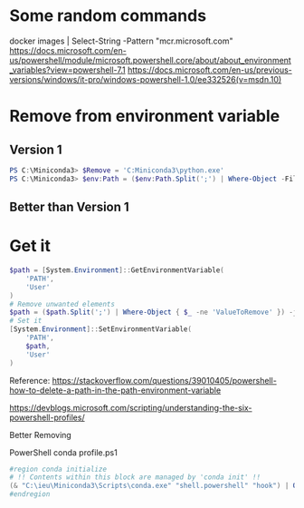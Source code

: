 # Some random commands
docker images | Select-String -Pattern "mcr.microsoft.com"
https://docs.microsoft.com/en-us/powershell/module/microsoft.powershell.core/about/about_environment_variables?view=powershell-7.1
https://docs.microsoft.com/en-us/previous-versions/windows/it-pro/windows-powershell-1.0/ee332526(v=msdn.10)

# Remove from environment variable
## Version 1
```powershell
PS C:\Miniconda3> $Remove = 'C:Miniconda3\python.exe'
PS C:\Miniconda3> $env:Path = ($env:Path.Split(';') | Where-Object -FilterScript {$_ -ne $Remove}) -join ';'
```

## Better than Version 1
# Get it
```powershell
$path = [System.Environment]::GetEnvironmentVariable(
    'PATH',
    'User'
)
# Remove unwanted elements
$path = ($path.Split(';') | Where-Object { $_ -ne 'ValueToRemove' }) -join ';'
# Set it
[System.Environment]::SetEnvironmentVariable(
    'PATH',
    $path,
    'User'
)
```
Reference: https://stackoverflow.com/questions/39010405/powershell-how-to-delete-a-path-in-the-path-environment-variable

https://devblogs.microsoft.com/scripting/understanding-the-six-powershell-profiles/

Better Removing 

PowerShell conda profile.ps1
```powershell
#region conda initialize
# !! Contents within this block are managed by 'conda init' !!
(& "C:\ieu\Miniconda3\Scripts\conda.exe" "shell.powershell" "hook") | Out-String | Invoke-Expression
#endregion
```
